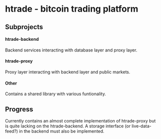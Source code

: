 # htrade - bitcoin trading platform

## Subprojects

#### htrade-backend

Backend services interacting with database layer and proxy layer.

#### htrade-proxy

Proxy layer interacting with backend layer and public markets.

#### Other

Contains a shared library with various funtionality.

## Progress

Currently contains an almost complete implementation of htrade-proxy but is quite lacking on the htrade-backend.
A storage interface (or live-data-feed?) in the backend must also be implemented.

